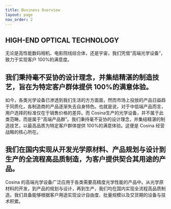 ```yaml
---
title: Business Overview
layout: page
nav_order: 2
---
```


## HIGH-END OPTICAL TECHNOLOGY
无论是高性能数码相机、电影院线综合体，还是宇宙，我们凭借“高端光学设备”，致力于实现客户 100%的满意度。

## 我们秉持毫不妥协的设计理念，并集结精湛的制造技艺，旨在为特定客户群体提供 100%的满意体验。
如今，各类光学设备已渗透到我们生活的方方面面，然而市场上投放的产品日益趋于同质化，各制造商的产品逐渐失去自身特色。也就是说，对于中低端产品而言，用户选择的标准仅在于销售价格的差异。而 Cosina生产的光学设备，并不属于此类范畴，而是属于“高端产品群”。我们秉持毫不妥协的设计理念，并集结精湛的制造技艺，以最高品质为特定客户群体提供 100%的满意体验。这便是 Cosina 经营战略的核心所在。

## 我们在国内实现从开发光学原材料、产品规划与设计到生产的全流程高品质制造，为客户提供契合其用途的产品。
Cosina 的高端光学设备广泛应用于各类需要高精度光学性能的产品中。从光学原材料的开发，到产品的规划与设计，再到生产，我们均在国内实现全流程高品质制造。我们具备能够根据客户用途实现设计自由度、批量规模以及交货期的设备与技术积累。
